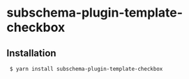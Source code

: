 subschema-plugin-template-checkbox
===

## Installation
```sh
 $ yarn install subschema-plugin-template-checkbox
```
